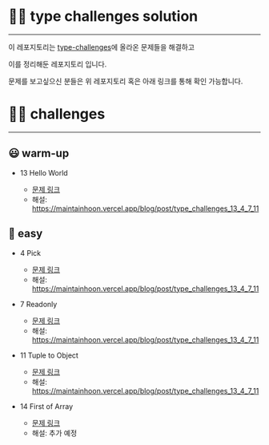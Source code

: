 # ✍🏻 type challenges solution

---

이 레포지토리는 [type-challenges](https://github.com/type-challenges/type-challenges)에 올라온 문제들을 해결하고

이를 정리해둔 레포지토리 입니다.

문제를 보고싶으신 분들은 위 레포지토리 혹은 아래 링크를 통해 확인 가능합니다.

# 🙌🏻 challenges

---

## 😃 warm-up

- 13 Hello World

  - [문제 링크](https://github.com/type-challenges/type-challenges/blob/main/questions/00013-warm-hello-world/README.ko.md)
  - 해설: https://maintainhoon.vercel.app/blog/post/type_challenges_13_4_7_11

## 🤔 easy

- 4 Pick

  - [문제 링크](https://github.com/type-challenges/type-challenges/blob/main/questions/00004-easy-pick/README.ko.md)
  - 해설: https://maintainhoon.vercel.app/blog/post/type_challenges_13_4_7_11

- 7 Readonly

  - [문제 링크](https://github.com/type-challenges/type-challenges/blob/main/questions/00007-easy-readonly/README.ko.md)
  - 해설: https://maintainhoon.vercel.app/blog/post/type_challenges_13_4_7_11

- 11 Tuple to Object

  - [문제 링크](https://github.com/type-challenges/type-challenges/blob/main/questions/00011-easy-tuple-to-object/README.ko.md)
  - 해설: https://maintainhoon.vercel.app/blog/post/type_challenges_13_4_7_11

- 14 First of Array
  - [문제 링크](https://github.com/type-challenges/type-challenges/blob/main/questions/00014-easy-first/README.ko.md)
  - 해설: 추가 예정

